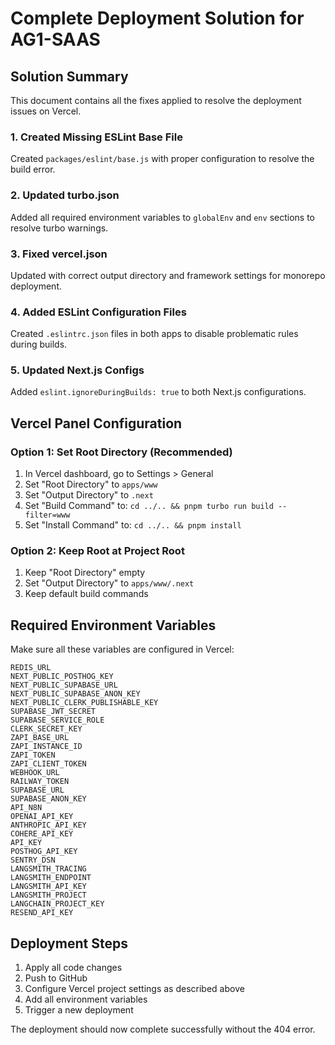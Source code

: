 # Complete Deployment Solution for AG1-SAAS

## Solution Summary

This document contains all the fixes applied to resolve the deployment issues on Vercel.

### 1. Created Missing ESLint Base File

Created `packages/eslint/base.js` with proper configuration to resolve the build error.

### 2. Updated turbo.json

Added all required environment variables to `globalEnv` and `env` sections to resolve turbo warnings.

### 3. Fixed vercel.json

Updated with correct output directory and framework settings for monorepo deployment.

### 4. Added ESLint Configuration Files

Created `.eslintrc.json` files in both apps to disable problematic rules during builds.

### 5. Updated Next.js Configs

Added `eslint.ignoreDuringBuilds: true` to both Next.js configurations.

## Vercel Panel Configuration

### Option 1: Set Root Directory (Recommended)
1. In Vercel dashboard, go to Settings > General
2. Set "Root Directory" to `apps/www`
3. Set "Output Directory" to `.next`
4. Set "Build Command" to: `cd ../.. && pnpm turbo run build --filter=www`
5. Set "Install Command" to: `cd ../.. && pnpm install`

### Option 2: Keep Root at Project Root
1. Keep "Root Directory" empty
2. Set "Output Directory" to `apps/www/.next`
3. Keep default build commands

## Required Environment Variables

Make sure all these variables are configured in Vercel:

```
REDIS_URL
NEXT_PUBLIC_POSTHOG_KEY
NEXT_PUBLIC_SUPABASE_URL
NEXT_PUBLIC_SUPABASE_ANON_KEY
NEXT_PUBLIC_CLERK_PUBLISHABLE_KEY
SUPABASE_JWT_SECRET
SUPABASE_SERVICE_ROLE
CLERK_SECRET_KEY
ZAPI_BASE_URL
ZAPI_INSTANCE_ID
ZAPI_TOKEN
ZAPI_CLIENT_TOKEN
WEBHOOK_URL
RAILWAY_TOKEN
SUPABASE_URL
SUPABASE_ANON_KEY
API_N8N
OPENAI_API_KEY
ANTHROPIC_API_KEY
COHERE_API_KEY
API_KEY
POSTHOG_API_KEY
SENTRY_DSN
LANGSMITH_TRACING
LANGSMITH_ENDPOINT
LANGSMITH_API_KEY
LANGSMITH_PROJECT
LANGCHAIN_PROJECT_KEY
RESEND_API_KEY
```

## Deployment Steps

1. Apply all code changes
2. Push to GitHub
3. Configure Vercel project settings as described above
4. Add all environment variables
5. Trigger a new deployment

The deployment should now complete successfully without the 404 error.